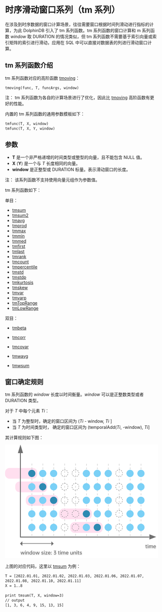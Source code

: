 # 时序滑动窗口系列（tm 系列）

在涉及到时序数据的窗口计算场景，往往需要窗口根据时间列滑动进行指标的计算，为此 DolphinDB 引入了 tm 系列函数。tm 系列函数的窗口计算和 m 系列函数
*window* 取 DURATION 的情况类似，但 tm 系列函数不需要基于索引向量或索引矩阵的索引进行滑动，应用在 SQL
中可以直接对数据表的列进行滑动窗口计算。

## tm 系列函数介绍

tm 系列函数对应的高阶函数 [tmoving](../ho_funcs/tmoving.html)：

```
tmoving(func, T, funcArgs, window)
```

注： tm 系列函数为各自的计算场景进行了优化，因此比 [tmoving](../ho_funcs/tmoving.html) 高阶函数有更好的性能。

内置的 tm 系列函数的通用参数模板如下：

```
tmfunc(T, X, window)
tmfunc(T, X, Y, window)
```

## 参数

* **T** 是一个非严格递增的时间类型或整型的向量，且不能包含 NULL 值。
* **X** (**Y**) 是一个与 *T* 长度相同的向量。
* **window** 是正整型或 DURATION 标量。表示滑动窗口的长度。

注： 该系列函数不支持使用向量元组作为参数值。

tm 系列函数如下：

单目：

* [tmsum](../t/tmsum.html)
* [tmsum2](../t/tmsum2.html)
* [tmavg](../t/tmavg.html)
* [tmprod](../t/tmprod.html)
* [tmmax](../t/tmmax.html)
* [tmmin](../t/tmmin.html)
* [tmmed](../t/tmmed.html)
* [tmfirst](../t/tmfirst.html)
* [tmlast](../t/tmlast.html)
* [tmrank](../t/tmrank.html)
* [tmcount](../t/tmcount.html)
* [tmpercentile](../t/tmpercentile.html)
* [tmstd](../t/tmstd.html)
* [tmstdp](../t/tmstdp.html)
* [tmkurtosis](../t/tmkurtosis.html)
* [tmskew](../t/tmskew.html)
* [tmvar](../t/tmvar.html)
* [tmvarp](../t/tmvarp.html)
* [tmTopRange](../t/tmtoprange.html)
* [tmLowRange](../t/tmlowrange.html)

双目：

* [tmbeta](../t/tmbeta.html)
* [tmcorr](../t/tmcorr.html)
* [tmcovar](../t/tmcovar.html)

* [tmwavg](../t/tmwavg.html)
* [tmwsum](../t/tmwsum.html)

## 窗口确定规则

tm 系列函数的
*window* 长度以时间衡量。*window* 可以是正整数类型或者 DURATION 类型。

对于 *T* 中每个元素 *Ti*：

* 当 *T* 为整型时，确定的窗口区间为 (*Ti* - window, *Ti*
  ]
* 当 *T* 为时间类型时， 确定的窗口区间为 (temporalAdd(*Ti*,
  -window), *Ti*]

其计算规则如下图：

![](../../images/tmfunc_1.png)

上图的对应代码，这里以
[tmsum](../t/tmsum.html)
为例：

```
T = [2022.01.01, 2022.01.02, 2022.01.03, 2022.01.06, 2022.01.07, 2022.01.08, 2022.01.10, 2022.01.11]
X = 1..8

print tmsum(T, X, window=3)
// output
[1, 3, 6, 4, 9, 15, 13, 15]
```

